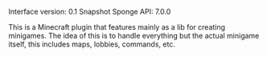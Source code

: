 Interface version: 0.1 Snapshot
Sponge API: 7.0.0

This is a Minecraft plugin that features mainly as a lib for creating minigames. The idea of this is to handle everything but the actual minigame itself, this includes maps, lobbies, commands, etc. 
